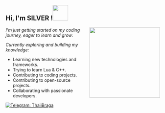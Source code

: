 <h2> Hi, I'm SILVER !<img src="https://i.giphy.com/media/v1.Y2lkPTc5MGI3NjExZTZpMzVueDVqM2g5OWw4bjNrcmJtN3g1cXh3dnkzOW1rMWk5YWN6NCZlcD12MV9pbnRlcm5hbF9naWZfYnlfaWQmY3Q9cw/t774Y478EoCrX6cCie/giphy.gif" width="50"></h2>
<img align='right' src="https://i.giphy.com/media/v1.Y2lkPTc5MGI3NjExemg1NmtxdHl2NjBqY2h6MjU2bmw0OWZjM3Q5cTMxOW94aGRlczQxbyZlcD12MV9pbnRlcm5hbF9naWZfYnlfaWQmY3Q9cw/K77lWFobBeX5xcLsdp/giphy.gif" width="230">
<p><em>I'm just getting started on my coding journey, eager to learn and grow:</em></p>
<p><em>Currently exploring and building my knowledge:</em></p>
<ul>
    <li>Learning new technologies and frameworks.</li>
    <li>Trying to learn Lua & C++.</li>
    <li>Contributing to coding projects.</li>
    <li>Contributing to open-source projects.</li>
    <li>Collaborating with passionate developers.</li>
</ul>




[![Telegram: ThaiiBraga](https://img.shields.io/badge/Telegram%20-blue.svg?logo=telegram)](https://t.me/BDXBB)
